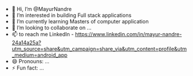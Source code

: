 - 👋 Hi, I’m @MayurNandre
- 👀 I’m interested in building Full stack applications
- 🌱 I’m currently learning Masters of computer application
- 💞️ I’m looking to collaborate on ...
- 📫 to reach me LinkedIn - https://www.linkedin.com/in/mayur-nandre-24a14a25a?utm_source=share&utm_campaign=share_via&utm_content=profile&utm_medium=android_app
- 😄 Pronouns: ...
- ⚡ Fun fact: ...

<!---
MayurNandre/MayurNandre is a ✨ special ✨ repository because its `README.md` (this file) appears on your GitHub profile.
You can click the Preview link to take a look at your changes.
--->
